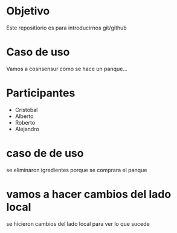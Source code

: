 # Objetivo
Este repositiorio es para introducirnos git/github

# Caso de uso
Vamos a cosnsensur como se hace un panque...

# Participantes
- Cristobal
- Alberto
- Roberto
- Alejandro
# caso de de uso
se eliminaron igredientes porque se comprara el panque
# vamos a hacer cambios del lado local
se hicieron cambios del lado local
para ver lo que sucede

